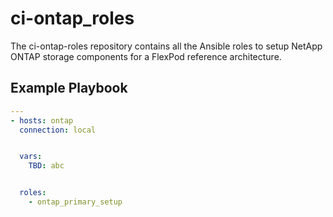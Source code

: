 ci-ontap_roles
=============
The ci-ontap-roles repository contains all the Ansible roles to setup NetApp ONTAP storage components for a FlexPod reference architecture.

Example Playbook
----------------
```YAML
---
- hosts: ontap
  connection: local


  vars:
    TBD: abc


  roles:
    - ontap_primary_setup
```

